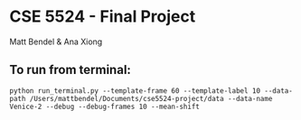 # CSE 5524 - Final Project
Matt Bendel & Ana Xiong

## To run from terminal:
```
python run_terminal.py --template-frame 60 --template-label 10 --data-path /Users/mattbendel/Documents/cse5524-project/data --data-name Venice-2 --debug --debug-frames 10 --mean-shift
```